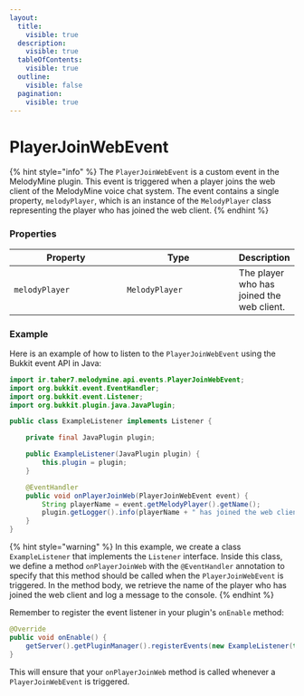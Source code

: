 ```yaml
---
layout:
  title:
    visible: true
  description:
    visible: true
  tableOfContents:
    visible: true
  outline:
    visible: false
  pagination:
    visible: true
---
```


# PlayerJoinWebEvent

{% hint style="info" %}
The `PlayerJoinWebEvent` is a custom event in the MelodyMine plugin. This event is triggered when a player joins the web client of the MelodyMine voice chat system. The event contains a single property, `melodyPlayer`, which is an instance of the `MelodyPlayer` class representing the player who has joined the web client.
{% endhint %}

### Properties

<table><thead><tr><th width="193">Property</th><th width="191">Type</th><th>Description</th></tr></thead><tbody><tr><td><code>melodyPlayer</code></td><td><code>MelodyPlayer</code></td><td>The player who has joined the web client.</td></tr></tbody></table>

### Example

Here is an example of how to listen to the `PlayerJoinWebEvent` using the Bukkit event API in Java:

```java
import ir.taher7.melodymine.api.events.PlayerJoinWebEvent;
import org.bukkit.event.EventHandler;
import org.bukkit.event.Listener;
import org.bukkit.plugin.java.JavaPlugin;

public class ExampleListener implements Listener {

    private final JavaPlugin plugin;

    public ExampleListener(JavaPlugin plugin) {
        this.plugin = plugin;
    }

    @EventHandler
    public void onPlayerJoinWeb(PlayerJoinWebEvent event) {
        String playerName = event.getMelodyPlayer().getName();
        plugin.getLogger().info(playerName + " has joined the web client.");
    }
}
```

{% hint style="warning" %}
In this example, we create a class `ExampleListener` that implements the `Listener` interface. Inside this class, we define a method `onPlayerJoinWeb` with the `@EventHandler` annotation to specify that this method should be called when the `PlayerJoinWebEvent` is triggered. In the method body, we retrieve the name of the player who has joined the web client and log a message to the console.
{% endhint %}

Remember to register the event listener in your plugin's `onEnable` method:

```java
@Override
public void onEnable() {
    getServer().getPluginManager().registerEvents(new ExampleListener(this), this);
}
```

This will ensure that your `onPlayerJoinWeb` method is called whenever a `PlayerJoinWebEvent` is triggered.
